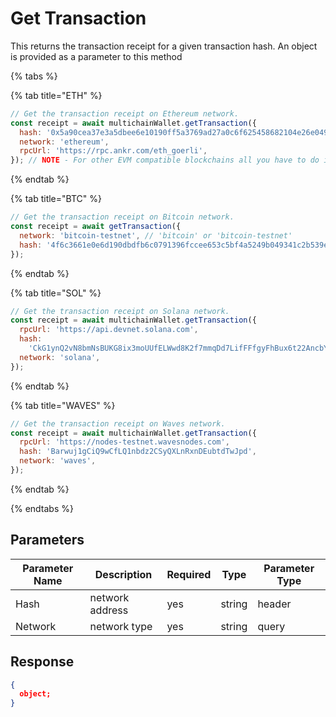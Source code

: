 # Get Transaction

This returns the transaction receipt for a given transaction hash. An object is provided as a parameter to this method

{% tabs %}

{% tab title="ETH" %}

```js
// Get the transaction receipt on Ethereum network.
const receipt = await multichainWallet.getTransaction({
  hash: '0x5a90cea37e3a5dbee6e10190ff5a3769ad27a0c6f625458682104e26e0491055',
  network: 'ethereum',
  rpcUrl: 'https://rpc.ankr.com/eth_goerli',
}); // NOTE - For other EVM compatible blockchains all you have to do is change the rpcUrl.
```

{% endtab %}

{% tab title="BTC" %}

```js
// Get the transaction receipt on Bitcoin network.
const receipt = await getTransaction({
  network: 'bitcoin-testnet', // 'bitcoin' or 'bitcoin-testnet'
  hash: '4f6c3661e0e6d190dbdfb6c0791396fccee653c5bf4a5249b049341c2b539ee1',
});
```

{% endtab %}

{% tab title="SOL" %}

```js
// Get the transaction receipt on Solana network.
const receipt = await multichainWallet.getTransaction({
  rpcUrl: 'https://api.devnet.solana.com',
  hash:
    'CkG1ynQ2vN8bmNsBUKG8ix3moUUfELWwd8K2f7mmqDd7LifFFfgyFhBux6t22AncbY4NR3PsEU3DbH7mDBMXWk7',
  network: 'solana',
});
```

{% endtab %}

{% tab title="WAVES" %}

```js
// Get the transaction receipt on Waves network.
const receipt = await multichainWallet.getTransaction({
  rpcUrl: 'https://nodes-testnet.wavesnodes.com',
  hash: 'Barwuj1gCiQ9wCfLQ1nbdz2CSyQXLnRxnDEubtdTwJpd',
  network: 'waves',
});
```

{% endtab %}

{% endtabs %}

## Parameters 

| Parameter Name | Description | Required | Type | Parameter Type |
|----------------|-------------|----------|------|----------------|
| Hash | network address | yes | string | header
| Network | network type | yes | string | query

## Response

```json
{
  object;
}
```